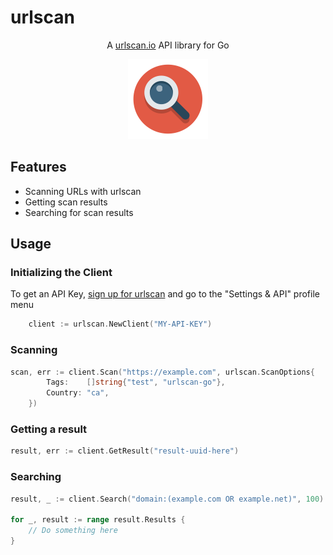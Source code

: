 # urlscan
<div align="center">
A <a href="https://urlscan.io">urlscan.io</a> API library for Go

![urlscan logo](assets/logo.png)
</div>

## Features
* Scanning URLs with urlscan
* Getting scan results
* Searching for scan results

## Usage

### Initializing the Client
To get an API Key, [sign up for urlscan](https://urlscan.io/user/signup/) and go to the "Settings & API" profile menu
```go
    client := urlscan.NewClient("MY-API-KEY")
```

### Scanning
```go
scan, err := client.Scan("https://example.com", urlscan.ScanOptions{
		Tags:    []string{"test", "urlscan-go"},
		Country: "ca",
	})
```

### Getting a result
```go
result, err := client.GetResult("result-uuid-here")
```

### Searching
```go
result, _ := client.Search("domain:(example.com OR example.net)", 100)

for _, result := range result.Results {
	// Do something here
}
```

